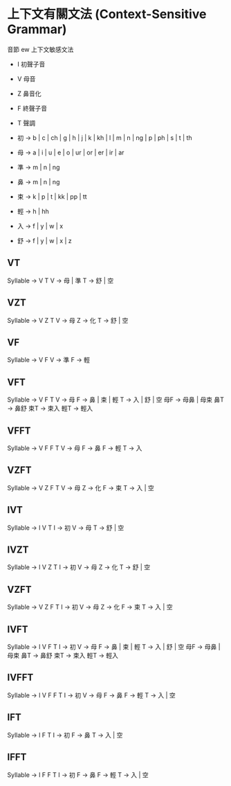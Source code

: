 # 上下文有關文法 (Context-Sensitive Grammar)

音節 ew 上下文敏感文法

* I 初聲子音
* V 母音
* Z 鼻音化
* F 終聲子音
* T 聲調

* 初 -> b | c | ch | g | h | j | k | kh | l | m | n | ng | p | ph | s | t | th
* 母 -> a | i | u | e | o | ur | or | er | ir | ar
* 準 -> m | n | ng
* 鼻 -> m | n | ng
* 束 -> k | p | t | kk | pp | tt
* 輕 -> h | hh
* 入 -> f | y | w | x
* 舒 -> f | y | w | x | z

## VT

Syllable -> V T
V -> 母 | 準
T -> 舒 | 空

## VZT

Syllable -> V Z T
V -> 母
Z -> 化
T -> 舒 | 空

## VF

Syllable -> V F
V -> 準
F -> 輕

## VFT

Syllable -> V F T
V -> 母
F -> 鼻 | 束 | 輕
T -> 入 | 舒 | 空
母F -> 母鼻 | 母束
鼻T -> 鼻舒
束T -> 束入
輕T -> 輕入

## VFFT

Syllable -> V F F T
V -> 母
F -> 鼻
F -> 輕
T -> 入

## VZFT

Syllable -> V Z F T
V -> 母
Z -> 化
F -> 束
T -> 入 | 空

## IVT

Syllable -> I V T
I -> 初
V -> 母
T -> 舒 | 空

## IVZT

Syllable -> I V Z T
I -> 初
V -> 母
Z -> 化
T -> 舒 | 空

## VZFT

Syllable -> V Z F T
I -> 初
V -> 母
Z -> 化
F -> 束
T -> 入 | 空

## IVFT

Syllable -> I V F T
I -> 初
V -> 母
F -> 鼻 | 束 | 輕
T -> 入 | 舒 | 空
母F -> 母鼻 | 母束
鼻T -> 鼻舒
束T -> 束入
輕T -> 輕入

## IVFFT

Syllable -> I V F F T
I -> 初
V -> 母
F -> 鼻
F -> 輕
T -> 入 | 空

## IFT

Syllable -> I F T
I -> 初
F -> 鼻
T -> 入 | 空

## IFFT

Syllable -> I F F T
I -> 初
F -> 鼻
F -> 輕
T -> 入 | 空
